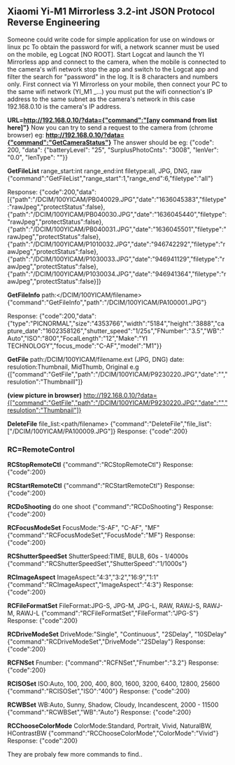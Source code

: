 ## Xiaomi Yi-M1 Mirrorless 3.2-int JSON Protocol Reverse Engineering
Someone could write code for simple application for use on windows or linux pc
To obtain the password for wifi, a network scanner must be used on the mobile, eg Logcat [NO ROOT].
Start Logcat and launch the YI Mirrorless app and connect to the camera, when the mobile is connected to the camera's wifi network stop the app and switch to the Logcat app and filter the search for "password" in the log. It is 8 characters and numbers only.
First connect via YI Mirrorless on your mobile, then connect your PC to the same wifi network (YI_M1 _...) you must put the wifi connection's IP address to the same subnet as the camera's network in this case 192.168.0.10 is the camera's IP address.

**URL=http://192.168.0.10/?data={"command":"[any command from list here]"}**
Now you can try to send a request to the camera from (chrome browser) 
eg: **http://192.168.0.10/?data={"command":"GetCameraStatus"}**
The answer should be eg: {"code": 200, "data": {"batteryLevel": "25", "SurplusPhotoCnts": "3008", "lenVer": "0.0", "lenType": ""}}

**GetFileList**
range_start:int
range_end:int
filetype:all, JPG, DNG, raw
{"command":"GetFileList","range_start":1,"range_end":6,"filetype":"all"}


Response:
{"code":200,"data":[{"path":"/DCIM/100YICAM/PB040029.JPG","date":"1636045383","filetype":"rawJpeg","protectStatus":false},
{"path":"/DCIM/100YICAM/PB040030.JPG","date":"1636045440","filetype":"rawJpeg","protectStatus":false},
{"path":"/DCIM/100YICAM/PB040031.JPG","date":"1636045501","filetype":"rawJpeg","protectStatus":false},
{"path":"/DCIM/100YICAM/P1010032.JPG","date":"946742292","filetype":"rawJpeg","protectStatus":false},
{"path":"/DCIM/100YICAM/P1030033.JPG","date":"946941129","filetype":"rawJpeg","protectStatus":false},
{"path":"/DCIM/100YICAM/P1030034.JPG","date":"946941364","filetype":"rawJpeg","protectStatus":false}]}

**GetFileInfo**
path:</DCIM/100YICAM/filename>
{"command":"GetFileInfo","path":"/DCIM/100YICAM/PA100001.JPG"}

Response:
{"code":200,"data":{"type":"PICNORMAL","size":"4353766","width":"5184","height":"3888","capture_date":"1602358126","shutter_speed":"1/25s","FNumber":"3.5","WB":"Auto","ISO":"800","FocalLength":"12","Make":"YI TECHNOLOGY","focus_mode":"C-AF","model":"M1"}}

**GetFile**
path:/DCIM/100YICAM/filename.ext (JPG, DNG)
date:
resulotion:Thumbnail, MidThumb, Original
e.g 
{["command":"GetFile","path":"/DCIM/100YICAM/P9230220.JPG","date":"","resulotion":"Thumbnaill"]}

**(view picture in browser)**
http://192.168.0.10/?data={["command":"GetFile","path":"/DCIM/100YICAM/P9230220.JPG","date":"","resulotion":"Thumbnail"]}


**DeleteFile**
file_list:<path/filename>
{"command":"DeleteFile","file_list":["/DCIM/100YICAM/PA100009.JPG"]}
Response:
{"code":200}

### RC=RemoteControl

**RCStopRemoteCtl**
{"command":"RCStopRemoteCtl"}
Response:
{"code":200}

**RCStartRemoteCtl**
{"command":"RCStartRemoteCtl"}
Response:
{"code":200}

**RCDoShooting** do one shoot
{"command":"RCDoShooting"}
Response:
{"code":200}

**RCFocusModeSet**
FocusMode:"S-AF", "C-AF", "MF"
{"command":"RCFocusModeSet","FocusMode":"MF"}
Response:
{"code":200}

**RCShutterSpeedSet**
ShutterSpeed:TIME, BULB, 60s - 1/4000s
{"command":"RCShutterSpeedSet","ShutterSpeed":"1/1000s"}

**RCImageAspect**
ImageAspect:"4:3","3:2","16:9","1:1"
{"command":"RCImageAspect","ImageAspect":"4:3"}
Response:
{"code":200}

**RCFileFormatSet**
FileFormat:JPG-S, JPG-M, JPG-L, RAW, RAWJ-S, RAWJ-M, RAWJ-L
{"command":"RCFileFormatSet","FileFormat":"JPG-S"}
Response:
{"code":200}

**RCDriveModeSet**
DriveMode:"Single", "Continuous", "2SDelay", "10SDelay"
{"command":"RCDriveModeSet","DriveMode":"2SDelay"}
Response:
{"code":200}

**RCFNSet**
Fnumber:
{"command":"RCFNSet","Fnumber":"3.2"}
Response:
{"code":200}

**RCISOSet**
ISO:Auto, 100, 200, 400, 800, 1600, 3200, 6400, 12800, 25600
{"command":"RCISOSet","ISO":"400"}
Response:
{"code":200}

**RCWBSet**
WB:Auto, Sunny, Shadow, Cloudy, Incandescent, 2000 - 11500
{"command":"RCWBSet","WB":"Auto"}
Response:
{"code":200}

**RCChooseColorMode**
ColorMode:Standard, Portrait, Vivid, NaturalBW, HContrastBW
{"command":"RCChooseColorMode","ColorMode":"Vivid"}
Response:
{"code":200}

They are probaly few more commands to find..

